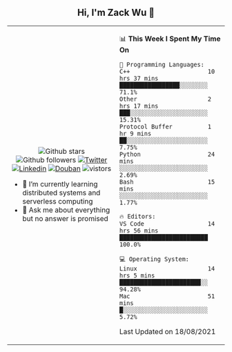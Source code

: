 <h2 align="center"> Hi, I'm Zack Wu 👋 </h2>

<table>
    <tr>
        <td valign="center" width="50%">
            <p align="center">
              <img src="https://img.shields.io/github/stars/keithnull?style=social" alt="Github stars" />
              <img src="https://img.shields.io/github/followers/keithnull?style=social" alt="Github followers" />
              <a href="https://twitter.com/_zackwu"><img src="https://img.shields.io/badge/@__zackwu-1DA1F2?style=flat&logo=Twitter&logoColor=white" alt="Twitter"/></a>
              <a href="https://www.linkedin.com/in/wuzhengke/?locale=en_US"><img src="https://img.shields.io/badge/@wuzhengke-0073b1?style=flat&logo=LinkedIn&logoColor=white" alt="Linkedin" /></a>
              <a href="https://www.douban.com/people/keith1"><img src="https://img.shields.io/badge/@keith1-007722?style=flat&logo=Douban&logoColor=white" alt="Douban" /></a>
              <img src="https://visitor-badge.glitch.me/badge?page_id=keithnull" alt="vistors" />
            </p>
            <ul>
                <li>🌱 I’m currently learning distributed systems and serverless computing</li>
                <li>💬 Ask me about everything but no answer is promised</li>
            </ul>
        </td>
       <td valign="top" width="50%">
    
<!--START_SECTION:waka-->
📊 **This Week I Spent My Time On** 

```text
💬 Programming Languages: 
C++                      10 hrs 37 mins      █████████████████░░░░░░░░   71.1% 
Other                    2 hrs 17 mins       ███░░░░░░░░░░░░░░░░░░░░░░   15.31% 
Protocol Buffer          1 hr 9 mins         ██░░░░░░░░░░░░░░░░░░░░░░░   7.75% 
Python                   24 mins             ░░░░░░░░░░░░░░░░░░░░░░░░░   2.69% 
Bash                     15 mins             ░░░░░░░░░░░░░░░░░░░░░░░░░   1.77%

🔥 Editors: 
VS Code                  14 hrs 56 mins      █████████████████████████   100.0%

💻 Operating System: 
Linux                    14 hrs 5 mins       ███████████████████████░░   94.28% 
Mac                      51 mins             █░░░░░░░░░░░░░░░░░░░░░░░░   5.72%

```


 Last Updated on 18/08/2021
<!--END_SECTION:waka-->
</td></tr>
</table>


